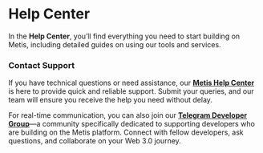 # Help Center

In the **Help Center**, you’ll find everything you need to start building on Metis, including detailed guides on using our tools and services.

### **Contact Support**

If you have technical questions or need assistance, our [**Metis Help Center** ](https://metisdao.atlassian.net/servicedesk/customer/portals)is here to provide quick and reliable support. Submit your queries, and our team will ensure you receive the help you need without delay.

For real-time communication, you can also join our [**Telegram Developer Group**](https://t.me/metis_dev)—a community specifically dedicated to supporting developers who are building on the Metis platform. Connect with fellow developers, ask questions, and collaborate on your Web 3.0 journey.
